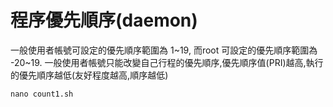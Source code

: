 # **程序優先順序(daemon)**

一般使用者帳號可設定的優先順序範圍為 1~19, 而root 可設定的優先順序範圍為 -20~19. 一般使用者帳號只能改變自己行程的優先順序,優先順序值(PRI)越高,執行的優先順序越低(友好程度越高,順序越低)

`nano count1.sh`
